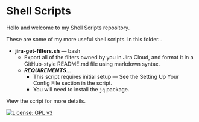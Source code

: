 # Shell Scripts

Hello and welcome to my Shell Scripts repository.

These are some of my more useful shell scripts.  In this folder...

- **jira-get-filters.sh** — bash
  - Export all of the filters owned by you in Jira Cloud, and format it in a GitHub-style README.md file using markdown syntax.
  - **_REQUIREMENTS_**...
    - This script requires initial setup — See the Setting Up Your Config File section in the script.
    - You will need to install the `jq` package.

View the script for more details.

[![License: GPL v3](https://img.shields.io/badge/License-GPLv3-blue.svg)](https://www.gnu.org/licenses/gpl-3.0)
